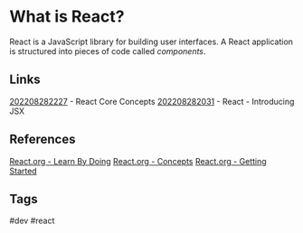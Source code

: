 # What is React? 

React is a JavaScript library for building user interfaces. A React application is structured into pieces of code called *components*.

## Links
[202208282227](../202208282227) - React Core Concepts
[202208282031](../202208282031) - React - Introducing JSX

## References
[React.org - Learn By Doing](https://reactjs.org/tutorial/tutorial.html)
[React.org - Concepts](https://reactjs.org/docs/hello-world.html)
[React.org - Getting Started](https://reactjs.org/docs/getting-started.html)

## Tags
#dev #react
